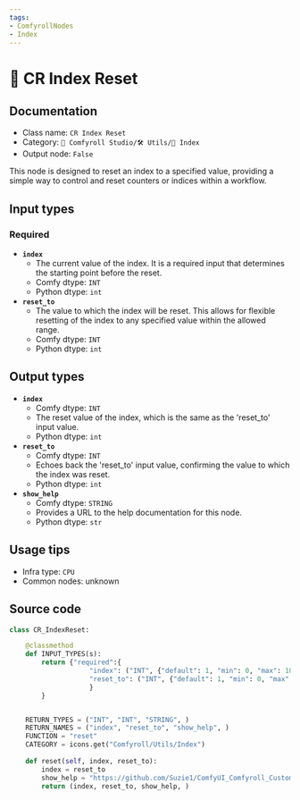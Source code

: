```yaml
---
tags:
- ComfyrollNodes
- Index
---
```


# 🔢 CR Index Reset
## Documentation
- Class name: `CR Index Reset`
- Category: `🧩 Comfyroll Studio/🛠️ Utils/🔢 Index`
- Output node: `False`

This node is designed to reset an index to a specified value, providing a simple way to control and reset counters or indices within a workflow.
## Input types
### Required
- **`index`**
    - The current value of the index. It is a required input that determines the starting point before the reset.
    - Comfy dtype: `INT`
    - Python dtype: `int`
- **`reset_to`**
    - The value to which the index will be reset. This allows for flexible resetting of the index to any specified value within the allowed range.
    - Comfy dtype: `INT`
    - Python dtype: `int`
## Output types
- **`index`**
    - Comfy dtype: `INT`
    - The reset value of the index, which is the same as the 'reset_to' input value.
    - Python dtype: `int`
- **`reset_to`**
    - Comfy dtype: `INT`
    - Echoes back the 'reset_to' input value, confirming the value to which the index was reset.
    - Python dtype: `int`
- **`show_help`**
    - Comfy dtype: `STRING`
    - Provides a URL to the help documentation for this node.
    - Python dtype: `str`
## Usage tips
- Infra type: `CPU`
- Common nodes: unknown


## Source code
```python
class CR_IndexReset:

    @classmethod
    def INPUT_TYPES(s):
        return {"required":{
                    "index": ("INT", {"default": 1, "min": 0, "max": 10000, "forceInput": True}),
                    "reset_to": ("INT", {"default": 1, "min": 0, "max": 10000}),
                    }
        }


    RETURN_TYPES = ("INT", "INT", "STRING", )
    RETURN_NAMES = ("index", "reset_to", "show_help", )
    FUNCTION = "reset"
    CATEGORY = icons.get("Comfyroll/Utils/Index")
    
    def reset(self, index, reset_to):
        index = reset_to
        show_help = "https://github.com/Suzie1/ComfyUI_Comfyroll_CustomNodes/wiki/Index-Nodes#cr-index-reset"
        return (index, reset_to, show_help, )   

```
